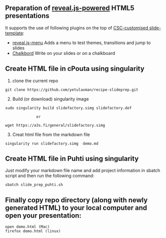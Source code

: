 ## Preparation of [reveal.js-powered](https://github.com/hakimel/reveal.js/) HTML5 presentations

It supports the use of following plugins on the top of [CSC-customised slide-template](https://github.com/csc-training/slide-template.git):

* [reveal.js-menu](https://github.com/denehyg/reveal.js-menu) Adds a menu to
  test themes, transitions and jump to slides
* [Chalkbord](https://github.com/rajgoel/reveal.js-plugins/tree/master/chalkboard)
  Write on your slides or on a chalkboard


## Create HTML file in cPouta using singularity

1. clone the current repo

```
git clone https://github.com/yetulaxman/recipe-slideprep.git
```
2. Build (or download) singularity image 
```
sudo singularity build slidefactory.simg slidefactory.def

              or 
  
wget https://a3s.fi/general/slidefactory.simg

```
3. Creat html file from the markdown file

```
singularity run slidefactory.simg  demo.md

```


## Create HTML file in Puhti using singularity

Just modify your markdown file name and add project information in sbatch script and then run the following command:

```
sbatch slide_prep_puhti.sh

```

## Finally copy repo directory (along with newly generated HTML) to your local computer and open your presentation:

```
open demo.html (Mac)
firefox demo.html (linux)

```
